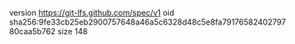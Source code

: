 version https://git-lfs.github.com/spec/v1
oid sha256:9fe33cb25eb2900757648a46a5c6328d48c5e8fa7917658240279780caa5b762
size 148
